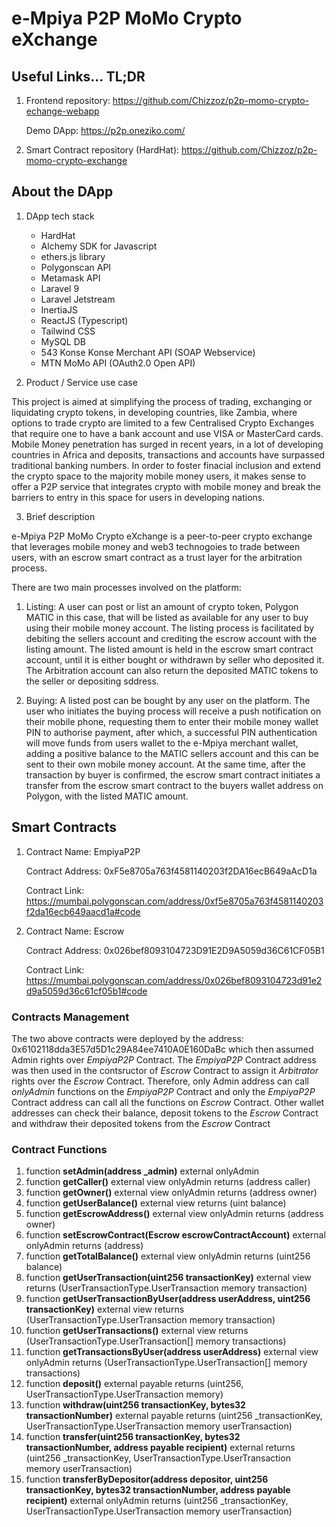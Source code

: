 # e-Mpiya P2P MoMo Crypto eXchange

## Useful Links... TL;DR

1.  Frontend repository: https://github.com/Chizzoz/p2p-momo-crypto-echange-webapp

    Demo DApp:           https://p2p.oneziko.com/

2. Smart Contract repository (HardHat): https://github.com/Chizzoz/p2p-momo-crypto-exchange

## About the DApp

1.  DApp tech stack
    * HardHat
    * Alchemy SDK for Javascript
    * ethers.js library
    * Polygonscan API
    * Metamask API
    * Laravel 9
    * Laravel Jetstream
    * InertiaJS
    * ReactJS (Typescript)
    * Tailwind CSS
    * MySQL DB
    * 543 Konse Konse Merchant API (SOAP Webservice)
    * MTN MoMo API (OAuth2.0 Open API)

2. Product / Service use case

This project is aimed at simplifying the process of trading, exchanging or liquidating crypto tokens, in developing countries, like Zambia, where options to trade crypto are limited to a few Centralised Crypto Exchanges that require one to have a bank account and use VISA or MasterCard cards. Mobile Money penetration has surged in recent years, in a lot of developing countries in Africa and deposits, transactions and accounts have surpassed traditional banking numbers. In order to foster finacial inclusion and extend the crypto space to the majority mobile money users, it makes sense to offer a P2P service that integrates crypto with mobile money and break the barriers to entry in this space for users in developing nations.

3. Brief description

e-Mpiya P2P MoMo Crypto eXchange is a peer-to-peer crypto exchange that leverages mobile money and web3 technogoies to trade between users, with an escrow smart contract as a trust layer for the arbitration process.

There are two main processes involved on the platform:
1. Listing: A user can post or list an amount of crypto token, Polygon MATIC in this case, that will be listed as available for any user to buy using their mobile money account. The listing process is facilitated by debiting the sellers account and crediting the escrow account with the listing amount. The listed amount is held in the escrow smart contract account, until it is either bought or withdrawn by seller who deposited it. The Arbitration account can also return the deposited MATIC tokens to the seller or depositing sddress.

2. Buying: A listed post can be bought by any user on the platform. The user who initiates the buying process will receive a push notification on their mobile phone, requesting them to enter their mobile money wallet PIN to authorise payment, after which, a successful PIN authentication will move funds from users wallet to the e-Mpiya merchant wallet, adding a positive balance to the MATIC sellers account and this can be sent to their own mobile money account. At the same time, after the transaction by buyer is confirmed, the escrow smart contract initiates a transfer from the escrow smart contract to the buyers wallet address on Polygon, with the listed MATIC amount.

## Smart Contracts

1.  Contract Name:    EmpiyaP2P

    Contract Address: 0xF5e8705a763f4581140203f2DA16ecB649aAcD1a

    Contract Link:    https://mumbai.polygonscan.com/address/0xf5e8705a763f4581140203f2da16ecb649aacd1a#code

2.  Contract Name:    Escrow

    Contract Address: 0x026bef8093104723D91E2D9A5059d36C61CF05B1

    Contract Link:    https://mumbai.polygonscan.com/address/0x026bef8093104723d91e2d9a5059d36c61cf05b1#code

### Contracts Management

The two above contracts were deployed by the address: 0x6102118dda3E57d5D1c29A84ee7410A0E160DaBc which then assumed Admin rights over *EmpiyaP2P* Contract. The *EmpiyaP2P* Contract address was then used in the contsructor of *Escrow* Contract to assign it *Arbitrator* rights over the *Escrow* Contract. Therefore, only Admin address can call *onlyAdmin* functions on the *EmpiyaP2P* Contract and only the *EmpiyaP2P* Contract address can call all the functions on *Escrow* Contract. Other wallet addresses can check their balance, deposit tokens to the *Escrow* Contract and withdraw their deposited tokens from the *Escrow* Contract

### Contract Functions

01. function **setAdmin(address _admin)** external onlyAdmin
02. function **getCaller()** external view onlyAdmin returns (address caller)
03. function **getOwner()** external view onlyAdmin returns (address owner)
04. function **getUserBalance()** external view returns (uint balance)
05. function **getEscrowAddress()** external view onlyAdmin returns (address owner)
06. function **setEscrowContract(Escrow escrowContractAccount)** external onlyAdmin returns (address)
07. function **getTotalBalance()** external view onlyAdmin returns (uint256 balance)
08. function **getUserTransaction(uint256 transactionKey)** external view returns (UserTransactionType.UserTransaction memory transaction)
09. function **getUserTransactionByUser(address userAddress, uint256 transactionKey)** external view returns (UserTransactionType.UserTransaction memory transaction)
10. function **getUserTransactions()** external view returns (UserTransactionType.UserTransaction[] memory transactions)
11. function **getTransactionsByUser(address userAddress)** external view onlyAdmin returns (UserTransactionType.UserTransaction[] memory transactions)
12. function **deposit()** external payable returns (uint256, UserTransactionType.UserTransaction memory)
13. function **withdraw(uint256 transactionKey, bytes32 transactionNumber)** external payable returns (uint256 _transactionKey, UserTransactionType.UserTransaction memory userTransaction)
14. function **transfer(uint256 transactionKey, bytes32 transactionNumber, address payable recipient)** external returns (uint256 _transactionKey, UserTransactionType.UserTransaction memory userTransaction)
15. function **transferByDepositor(address depositor, uint256 transactionKey, bytes32 transactionNumber, address payable recipient)** external onlyAdmin returns (uint256 _transactionKey, UserTransactionType.UserTransaction memory userTransaction)